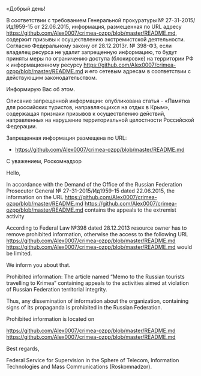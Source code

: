 «Добрый день!

В соответствии с требованием Генеральной прокуратуры № 27-31-2015/Ид1959-15
от 22.06.2015, информация, размещенная по URL адресу
https://github.com/Alex0007/crimea-ozpp/blob/master/README.md, содержит
призывы к осуществлению экстремистской деятельности. Согласно Федеральному
закону от 28.12.2013г. № 398-ФЗ, если владелец ресурса не удалит
запрещенную информацию, то будут приняты меры по ограничению доступа
(блокировке) на территории РФ к информационному ресурсу
https://github.com/Alex0007/crimea-ozpp/blob/master/README.md и его сетевым
адресам в соответствии с действующим законодательством.

Информирую Вас об этом.

Описание запрещенной информации: опубликована статья - «Памятка для
российских туристов, направляющихся на отдых в Крым», содержащая признаки
призывов к осуществлению действий, направленных на нарушение территориальной
целостности Российской Федерации.

Запрещенная информация размещена по URL:

- https://github.com/Alex0007/crimea-ozpp/blob/master/README.md

С уважением, Роскомнадзор

Hello,

In accordance with the Demand of the Office of the Russian Federation
Prosecutor General № 27-31-2015/Ид1959-15 dated 22.06.2015, the information
on the URL <https://github.com/Alex0007/crimea-ozpp/blob/master/README.md>
https://github.com/Alex0007/crimea-ozpp/blob/master/README.md contains the
appeals to the extremist activity

According to Federal Law №398 dated 28.12.2013 resource owner has to remove
prohibited information, otherwise the access to the following URL
<https://github.com/Alex0007/crimea-ozpp/blob/master/README.md>
https://github.com/Alex0007/crimea-ozpp/blob/master/README.md would be
limited.

We inform you about that.

Prohibited information: The article named “Memo to the Russian tourists
travelling to Krimea” containing appeals to the activities aimed at
violation of Russian Federation territorial integrity.

Thus, any dissemination of information about the organization, containing
signs of its propaganda is prohibited in the Russian Federation.

Prohibited information is located on

<https://github.com/Alex0007/crimea-ozpp/blob/master/README.md>
https://github.com/Alex0007/crimea-ozpp/blob/master/README.md

Best regards,

Federal Service for Supervision in the Sphere of Telecom, Information
Technologies and Mass Communications (Roskomnadzor).
